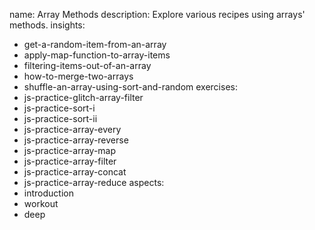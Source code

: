 name: Array Methods
description: Explore various recipes using arrays' methods.
insights:
  - get-a-random-item-from-an-array
  - apply-map-function-to-array-items
  - filtering-items-out-of-an-array
  - how-to-merge-two-arrays
  - shuffle-an-array-using-sort-and-random
exercises:
  - js-practice-glitch-array-filter
  - js-practice-sort-i
  - js-practice-sort-ii
  - js-practice-array-every
  - js-practice-array-reverse
  - js-practice-array-map
  - js-practice-array-filter
  - js-practice-array-concat
  - js-practice-array-reduce
aspects:
  - introduction
  - workout
  - deep
